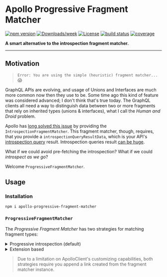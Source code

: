 # Apollo Progressive Fragment Matcher

[![npm version](https://img.shields.io/npm/v/node-contrib-boilerplate.svg?style=flat-square)](https://www.npmjs.com/package/node-contrib-boilerplate)
[![Downloads/week](https://img.shields.io/npm/dw/node-contrib-boilerplate.svg)](https://npmjs.org/package/node-contrib-boilerplate)
[![License](https://img.shields.io/npm/l/node-contrib-boilerplate.svg)](https://github.com/lucasconstantino/node-contrib-boilerplate/blob/master/package.json)
[![build status](https://img.shields.io/travis/lucasconstantino/node-contrib-boilerplate/master.svg?style=flat-square)](https://travis-ci.org/lucasconstantino/node-contrib-boilerplate)
[![coverage](https://img.shields.io/codecov/c/github/lucasconstantino/node-contrib-boilerplate.svg?style=flat-square)](https://codecov.io/github/lucasconstantino/node-contrib-boilerplate)

**A smart alternative to the introspection fragment matcher.**

---

## Motivation

> `Error: You are using the simple (heuristic) fragment matcher...` :scream:

GraphQL APIs are evolving, and usage of Unions and Interfaces are much more common now then they use to be. Some time ago this kind of feature was considered advanced; I don't think that's true today. The GraphQL clients all need a way to distinguish data between two or more fragments that rely on inherited types (unions & interfaces), what I call the _Human and Droid_ problem.

Apollo has [long solved this issue](https://github.com/apollographql/apollo-client/pull/1483) by providing the `IntrospectionFragmentMatcher`. This fragment matcher, though, requires, that you provide a `introspectionQueryResultData`, which is your API's [introspection query](https://graphql.org/learn/introspection/) result. Introspection queries result [can be huge](https://gist.github.com/lucasconstantino/87160d2bb7ef667eb958bee38c917382).

What if we could avoid pre-fetching the introspection? What if we could _introspect as we go_?

Welcome `ProgressiveFragmentMatcher`.

## Usage

### Installation

```
npm i apollo-progressive-fragment-matcher
```

### `ProgressiveFragmentMatcher`

The _Progressive Fragment Matcher_ has two strategies for matching fragment types:

<details>
  <summary>Progressive introspection (default)</summary>

This strategy _transforms_ the outgoing queries to request introspection information on the requesting types. It does cache the results, meaning if on a second query you use the same fragment type, it won't introspect again (nor transform the query, which can be expensive).

> This strategy is much like what ApolloClient normally does to inject \_\_typename fields.

**Good**:

- Easy to install;
- Drop-in replacement for `IntrospectionFragmentMatcher`;

**Bad**:

- Query transforms are expensive;

##### Usage

```js
import ApolloClient from 'apollo-client'
import { InMemoryCache } from 'apollo-cache-inmemory'
import { from } from 'apollo-link'
import { HttpLink } from 'apollo-link-http'
import { ProgressiveFragmentMatcher } from 'apollo-progressive-fragment-matcher'

const fragmentMatcher = new ProgressiveFragmentMatcher()

const client = new ApolloClient({
  cache: new InMemoryCache({ fragmentMatcher }),
  link: from([fragmentMatcher.link(), new HttpLink()]),
})
```

</details>

<details>
  <summary>Extension based</summary>

This strategy is very performatic on the client side, because it does not depend on query transformation. What this strategy does is send the server an extension flag (`{ possibleTypes: true }`) to request the server to send possible types of any returned type in the query - regardless of the fragments requested.

> This strategy requires you have control of the server, and currently only works with ApolloServer custom extensions implementation.

**Good**:

- Fast on client;

**Bad**:

- Requires server control;

##### Usage

**client:**

```js
import ApolloClient from 'apollo-client'
import { InMemoryCache } from 'apollo-cache-inmemory'
import { from } from 'apollo-link'
import { HttpLink } from 'apollo-link-http'
import { ProgressiveFragmentMatcher } from 'apollo-progressive-fragment-matcher'

const fragmentMatcher = new ProgressiveFragmentMatcher({
  strategy: 'extension',
})

const client = new ApolloClient({
  cache: new InMemoryCache({ fragmentMatcher }),
  link: from([fragmentMatcher.link(), new HttpLink()]),
})
```

**server**

```js
import { ApolloServer } from 'apollo-server'
import { PossibleTypesExtension } from 'apollo-progressive-fragment-matcher'

const server = new ApolloServer({
  typeDefs,
  resolvers,
  extensions: [() => new PossibleTypesExtension()],
})

server.listen() // start server
```

</details>

> Due to a limitation on ApolloClient's customizing capabilities, both strategies require you append a link created from the fragment matcher instance.

